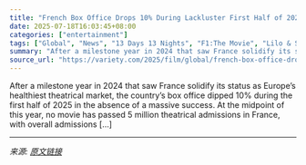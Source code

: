 ```yaml
---
title: "French Box Office Drops 10% During Lackluster First Half of 2025"
date: 2025-07-18T16:03:45+08:00
categories: ["entertainment"]
tags: ["Global", "News", "13 Days 13 Nights", "F1:The Movie", "Lilo & Stitch", "Superman"]
summary: "After a milestone year in 2024 that saw France solidify its status as Europe’s healthiest theatrical market, the country&#8217;s box office dipped 10% during the first half of 2025 in the absence of a"
source_url: "https://variety.com/2025/film/global/french-box-office-drops-first-half-2025-1236464575/"
---
```


After a milestone year in 2024 that saw France solidify its status as Europe’s healthiest theatrical market, the country&#8217;s box office dipped 10% during the first half of 2025 in the absence of a massive success. At the midpoint of this year, no movie has passed 5 million theatrical admissions in France, with overall admissions [&#8230;]

---

*来源: [原文链接](https://variety.com/2025/film/global/french-box-office-drops-first-half-2025-1236464575/)*
